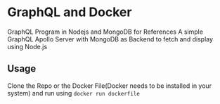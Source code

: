 # GraphQL and Docker 
GraphQL Program in Nodejs and MongoDB for References
A simple GraphQL Apollo Server with MongoDB as Backend to fetch and display using Node.js
## Usage 
Clone the Repo or the Docker File(Docker needs to be installed in your system) and run using 
`docker run dockerfile`
